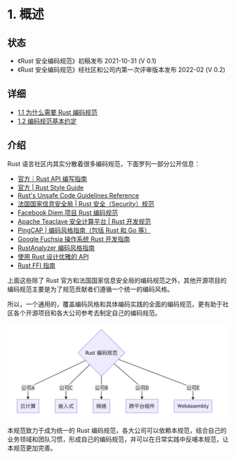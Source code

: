 # 1. 概述

## 状态

- 《Rust 安全编码规范》初稿发布 2021-10-31 (V 0.1)
- 《Rust 安全编码规范》经社区和公司内第一次评审版本发布 2022-02 (V 0.2) 

## 详细

- [1.1 为什么需要 Rust 编码规范](./overview/why.md)
- [1.2 编码规范基本约定](./overview/convention.md)

## 介绍

Rust 语言社区内其实分散着很多编码规范，下面罗列一部分公开信息：

- [官方｜Rust API 编写指南](https://rust-lang.github.io/api-guidelines/about.html)
- [官方 | Rust Style Guide](https://github.com/rust-dev-tools/fmt-rfcs/blob/master/guide/guide.md)
- [Rust's Unsafe Code Guidelines Reference](https://rust-lang.github.io/unsafe-code-guidelines/)
- [法国国家信息安全局 | Rust 安全（Security）规范](https://anssi-fr.github.io/rust-guide)
- [Facebook Diem 项目 Rust 编码规范](https://developers.diem.com/docs/core/coding-guidelines/)
- [Apache Teaclave 安全计算平台 | Rust 开发规范](https://teaclave.apache.org/docs/rust-guildeline/)
- [PingCAP | 编码风格指南（包括 Rust 和 Go 等）](https://github.com/pingcap/style-guide)
- [Google Fuchsia 操作系统 Rust 开发指南](https://fuchsia.dev/fuchsia-src/development/languages/rust)
- [RustAnalyzer 编码风格指南](https://github.com/rust-analyzer/rust-analyzer/blob/master/docs/dev/style.md)
- [使用 Rust 设计优雅的 API](https://deterministic.space/elegant-apis-in-rust.html)
- [Rust FFI 指南](https://michael-f-bryan.github.io/rust-ffi-guide/)

上面这些除了 Rust 官方和法国国家信息安全局的编码规范之外，其他开源项目的编码规范主要是为了规范贡献者们遵循一个统一的编码风格。

所以，一个通用的，覆盖编码风格和具体编码实践的全面的编码规范，更有助于社区各个开源项目和各大公司参考去制定自己的编码规范。

![org](../img/org.png)

本规范致力于成为统一的 Rust 编码规范，各大公司可以依赖本规范，结合自己的业务领域和团队习惯，形成自己的编码规范，并可以在日常实践中反哺本规范，让本规范更加完善。





